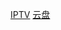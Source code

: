 [IPTV](https://live.yangxiaohan.ip-ddns.com/player/?vurl=https://ali-m-l.cztv.com/channels/lantian/channel006/1080p.m3u8)
[云盘](http://8806518.ysepan.com/)
